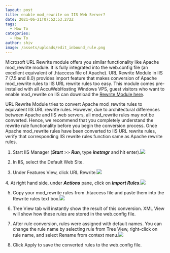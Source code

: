 ```yaml
---
layout: post
title: enable mod_rewrite on IIS Web Server?
date: 2021-06-21T07:52:53.272Z
tags:
  - How To
categories:
  - How To
author: shiv
image: /assets/uploads/edit_inbound_rule.png
---
```

Microsoft URL Rewrite module offers you similar functionality like Apache mod_rewrite module. It is fully integrated into the web.config file (an excellent equivalent of .htaccess file of Apache). URL Rewrite Module in IIS 7 (7.5 and 8.0) provides import feature that makes conversion of Apache mod_rewrite rules to IIS URL rewrite rules too easy. This module comes pre-installed with all AccuWebHosting Windows VPS, guest visitors who want to enable mod_rewrite on IIS can download the [Rewrite Module here](https://web.archive.org/web/20200803150118/https://www.iis.net/downloads/microsoft/url-rewrite).

URL Rewrite Module tries to convert Apache mod_rewrite rules to equivalent IIS URL rewrite rules. However, due to architectural differences between Apache and IIS web servers, all mod_rewrite rules may not be converted. Hence, we recommend that you completely understand the rewrite rule functionality before you begin the conversion process. Once Apache mod_rewrite rules have been converted to IIS URL rewrite rules, verify that corresponding IIS rewrite rules function same as Apache rewrite rules.

1. Start IIS Manager (***Start*** >> ***Run***, type ***inetmgr*** and hit enter).![](https://web.archive.org/web/20200803150118im_/https://cdn.srapsware.com/wp-content/uploads/2019/02/inetmgr.png)

2. In IIS, select the Default Web Site.

3. Under Features View, click URL Rewrite.![](https://web.archive.org/web/20200803150118im_/https://cdn.srapsware.com/wp-content/uploads/2019/02/url-rewrite.png)

4. At right hand side, under ***Actions*** pane, click on ***Import Rules***.![](https://web.archive.org/web/20200803150118im_/https://cdn.srapsware.com/wp-content/uploads/2019/02/import-rules.png)

5. Copy your mod_rewrite rules from .htaccess file and paste them into the Rewrite rules text box.![](https://web.archive.org/web/20200803150118im_/https://cdn.srapsware.com/wp-content/uploads/2019/02/import-mod-rewrite-rules.png)

6. Tree View tab will instantly show the result of this conversion. XML View will show how these rules are stored in the web.config file.

7. After rule conversion, rules were assigned with default names. You can change the rule name by selecting rule from Tree View, right-click on rule name, and select Rename from context menu.![](https://web.archive.org/web/20200803150118im_/https://cdn.srapsware.com/wp-content/uploads/2019/02/rename-rules.png)

8. Click Apply to save the converted rules to the web.config file.